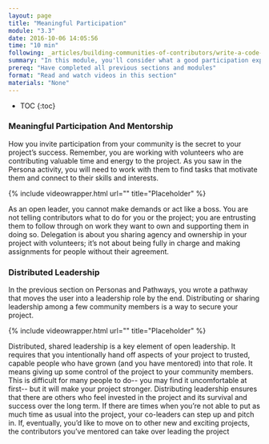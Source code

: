 ```yaml
---
layout: page
title: "Meaningful Participation"
module: "3.3"
date: 2016-10-06 14:05:56
time: "10 min"
following: _articles/building-communities-of-contributors/write-a-code-of-conduct.md
summary: "In this module, you'll consider what a good participation experience might look like on your project and how to “level-up” or encourage contributors to gain new skills. You'll also reflect on why and how to share leadership with contributors."
prereq: "Have completed all previous sections and modules"
format: "Read and watch videos in this section"
materials: "None"
---
```

* TOC
{:toc}

### Meaningful Participation And Mentorship

How you invite participation from your community is the secret to your project’s success. Remember, you are working with volunteers who are contributing valuable time and energy to the project. As you saw in the Persona activity, you will need to work with them to find tasks that motivate them and connect to their skills and interests.

{% include videowrapper.html
  url=""
  title="Placeholder" %}

As an open leader, you cannot make demands or act like a boss. You are not telling contributors what to do for you or the project; you are entrusting them to follow through on work they want to own and supporting them in doing so. Delegation is about you sharing agency and ownership in your project with volunteers; it’s not about being fully in charge and making assignments for people without their agreement.

### Distributed Leadership

In the previous section on Personas and Pathways, you wrote a pathway that moves the user into a leadership role by the end. Distributing or sharing leadership among a few community members is a way to secure your project.

{% include videowrapper.html
  url=""
  title="Placeholder" %}

Distributed, shared leadership is a key element of open leadership. It requires that you intentionally hand off aspects of your project to trusted, capable people who have grown (and you have mentored) into that role. It means giving up some control of the project to your community members. This is difficult for many people to do-- you may find it uncomfortable at first-- but it will make your project stronger. Distributing leadership ensures that there are others who feel invested in the project and its survival and success over the long term. If there are times when you’re not able to put as much time as usual into the project, your co-leaders can step up and pitch in. If, eventually, you’d like to move on to other new and exciting projects, the contributors you’ve mentored can take over leading the project